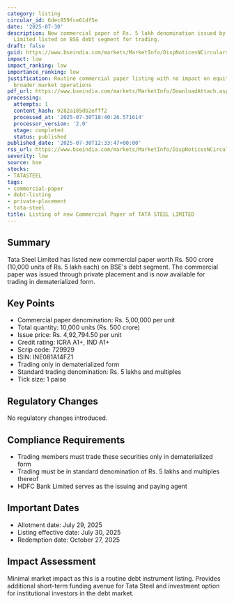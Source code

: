 ```yaml
---
category: listing
circular_id: 6dec859fce61df5e
date: '2025-07-30'
description: New commercial paper of Rs. 5 lakh denomination issued by Tata Steel
  Limited listed on BSE debt segment for trading.
draft: false
guid: https://www.bseindia.com/markets/MarketInfo/DispNoticesNCirculars.aspx?Noticeid={AFB8E29C-C3EF-4626-8A49-03A07C471BE5}&noticeno=20250730-25&dt=07/30/2025&icount=25&totcount=59&flag=0
impact: low
impact_ranking: low
importance_ranking: low
justification: Routine commercial paper listing with no impact on equity trading or
  broader market operations
pdf_url: https://www.bseindia.com/markets/MarketInfo/DownloadAttach.aspx?id=20250730-25&attachedId=
processing:
  attempts: 1
  content_hash: 9282a185db2efff2
  processed_at: '2025-07-30T18:40:26.571614'
  processor_version: '2.0'
  stage: completed
  status: published
published_date: '2025-07-30T12:33:47+00:00'
rss_url: https://www.bseindia.com/markets/MarketInfo/DispNoticesNCirculars.aspx?Noticeid={AFB8E29C-C3EF-4626-8A49-03A07C471BE5}&noticeno=20250730-25&dt=07/30/2025&icount=25&totcount=59&flag=0
severity: low
source: bse
stocks:
- TATASTEEL
tags:
- commercial-paper
- debt-listing
- private-placement
- tata-steel
title: Listing of new Commercial Paper of TATA STEEL LIMITED
---
```


## Summary

Tata Steel Limited has listed new commercial paper worth Rs. 500 crore (10,000 units of Rs. 5 lakh each) on BSE's debt segment. The commercial paper was issued through private placement and is now available for trading in dematerialized form.

## Key Points

- Commercial paper denomination: Rs. 5,00,000 per unit
- Total quantity: 10,000 units (Rs. 500 crore)
- Issue price: Rs. 4,92,794.50 per unit
- Credit rating: ICRA A1+, IND A1+
- Scrip code: 729929
- ISIN: INE081A14FZ1
- Trading only in dematerialized form
- Standard trading denomination: Rs. 5 lakhs and multiples
- Tick size: 1 paise

## Regulatory Changes

No regulatory changes introduced.

## Compliance Requirements

- Trading members must trade these securities only in dematerialized form
- Trading must be in standard denomination of Rs. 5 lakhs and multiples thereof
- HDFC Bank Limited serves as the issuing and paying agent

## Important Dates

- Allotment date: July 29, 2025
- Listing effective date: July 30, 2025  
- Redemption date: October 27, 2025

## Impact Assessment

Minimal market impact as this is a routine debt instrument listing. Provides additional short-term funding avenue for Tata Steel and investment option for institutional investors in the debt market.